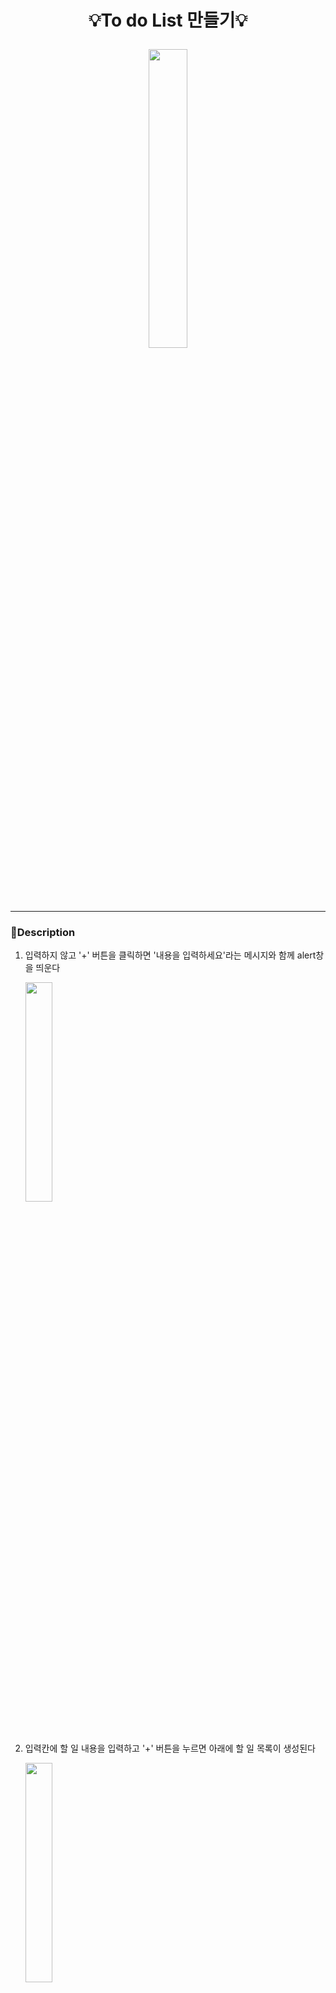 # <p align="center">:bulb:To do List 만들기:bulb:</p>
<p align="center"><img width="35%" src="https://github.com/hansol92010/todo_JS/assets/130436788/fae68a9c-f3f1-4024-adb2-899764697333" /></p>

******
### :pushpin:Description
1. 입력하지 않고 '+' 버튼을 클릭하면 '내용을 입력하세요'라는 메시지와 함께 alert창을 띄운다
&nbsp;<p><img width="30%" src="https://github.com/hansol92010/todo_JS/assets/130436788/71091563-76d1-457e-a3ac-a75725b20051" /></p>

<br />

2. 입력칸에 할 일 내용을 입력하고 '+' 버튼을 누르면 아래에 할 일 목록이 생성된다
&nbsp;<p><img width="30%" src="https://github.com/hansol92010/todo_JS/assets/130436788/29040581-60cb-48a1-9260-3c420bd1a0cd" /></p>

<br />

3. 각 항목에 생성된 '완료' 버튼을 누르면 취소선이 그어진다
&nbsp;<p><img width="30%" src="https://github.com/hansol92010/todo_JS/assets/130436788/ed1797b4-53bd-4fba-9245-c027fbd1de1b" /></p>

<br />

4. '모두 삭제' 버튼을 누르면 생성된 모든 목록들이 삭제된다
&nbsp;<p><img width="30%" src="https://github.com/hansol92010/todo_JS/assets/130436788/efd2f907-4447-4dd2-b2f5-ec4302e7ff10" /></p>

<br />

******
<img src="https://img.shields.io/badge/javascript-F7DF1E?style=for-the-badge&logo=javascript&logoColor=white">

